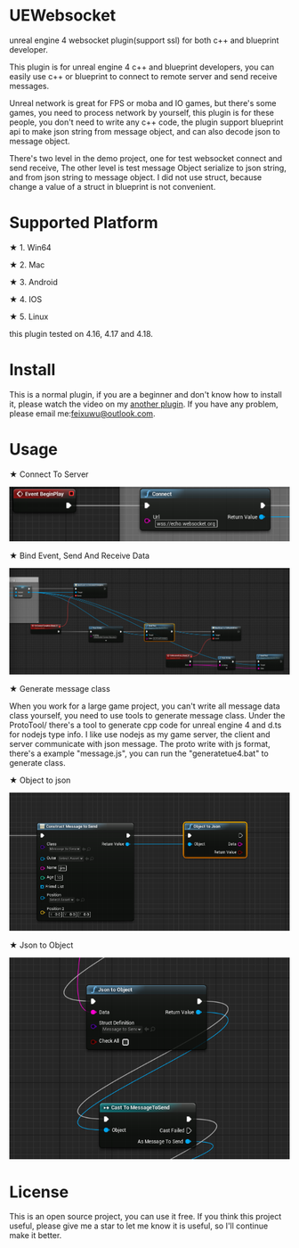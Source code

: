 # UEWebsocket
unreal engine 4 websocket plugin(support ssl) for both c++ and blueprint developer.

This plugin is for unreal engine 4 c++ and blueprint developers, you can easily use c++ or blueprint
 to connect to remote server and send receive messages.
 
Unreal network is great for FPS or moba and IO games, but there's some games, you need to process network by yourself,
this plugin is for these people, you don't need to write any c++ code, 
the plugin support blueprint api to make json string from message object, and can also decode json to message object.

There's two level in the demo project, one for test websocket connect and send receive,
The other level is test message Object serialize to json string, and from json string to message object.
I did not use struct, because change a value of a struct in blueprint is not convenient.

# Supported Platform
★ 1. Win64

★ 2. Mac

★ 3. Android

★ 4. IOS

★ 5. Linux

this plugin tested on 4.16, 4.17 and 4.18.

# Install
This is a normal plugin, if you are a beginner and don't know how to install it, 
please watch the video on my [another plugin](https://github.com/feixuwu/UnrealEngine4-Admob).
If you have any problem, please email me:feixuwu@outlook.com.

# Usage
★ Connect To Server

   ![ScreenShot](docs/connect.PNG)
   
★ Bind Event, Send And Receive Data

   ![ScreenShot](docs/bind.PNG)
   
★ Generate message class

   When you work for a large game project, you can't write all message data class yourself, you need to use tools to generate
   message class.
   Under the ProtoTool/ there's a tool to generate cpp code for unreal engine 4 and d.ts for nodejs type info.
   I like use nodejs as my game server, the client and server communicate with json message.
   The proto write with js format, there's a example "message.js", you can run the "generatetue4.bat" to generate class.
   
★ Object to json

   ![ScreenShot](docs/objtojson.PNG)
   
★ Json to Object

   ![ScreenShot](docs/jsontoobj.PNG)


# License
This is an open source project, you can use it free. If you think this project useful, please give me a star to let me know 
it is useful, so I'll continue make it better.
